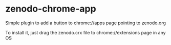 # zenodo-chrome-app

Simple plugin to add a button to chrome://apps page pointing to zenodo.org

To install it, just drag the zenodo.crx file to chrome://extensions page in any OS
